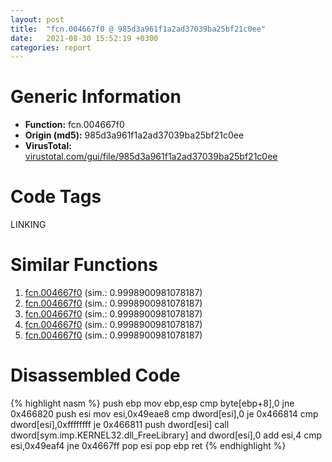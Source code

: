 ```yaml
---
layout: post
title:  "fcn.004667f0 @ 985d3a961f1a2ad37039ba25bf21c0ee"
date:   2021-08-30 15:52:19 +0300
categories: report
---
```


# Generic Information
- **Function:** fcn.004667f0
- **Origin (md5):** 985d3a961f1a2ad37039ba25bf21c0ee
- **VirusTotal:** [virustotal.com/gui/file/985d3a961f1a2ad37039ba25bf21c0ee][virustotal_ref]

# Code Tags
<span class="tag" id="LINKING">LINKING</span>


# Similar Functions

1. [fcn.004667f0][similar_1_ref] (sim.: 0.9998900981078187)
2. [fcn.004667f0][similar_2_ref] (sim.: 0.9998900981078187)
3. [fcn.004667f0][similar_3_ref] (sim.: 0.9998900981078187)
4. [fcn.004667f0][similar_4_ref] (sim.: 0.9998900981078187)
5. [fcn.004667f0][similar_5_ref] (sim.: 0.9998900981078187)


# Disassembled Code

{% highlight nasm %}
push ebp
mov ebp,esp
cmp byte[ebp+8],0
jne 0x466820
push esi
mov esi,0x49eae8
cmp dword[esi],0
je 0x466814
cmp dword[esi],0xffffffff
je 0x466811
push dword[esi]
call dword[sym.imp.KERNEL32.dll_FreeLibrary]
and dword[esi],0
add esi,4
cmp esi,0x49eaf4
jne 0x4667ff
pop esi
pop ebp
ret 
{% endhighlight %}


[similar_1_ref]: /report/fcn.004667f0@2a380710d2016aed75cfad6eacab1d1a
[similar_2_ref]: /report/fcn.004667f0@f47bfed80cd39ec1aff63db618c8814f
[similar_3_ref]: /report/fcn.004667f0@83f49824bfe7c3c24f4b74a2ba6ab65b
[similar_4_ref]: /report/fcn.004667f0@2f57463e398c8086d3043342f205d871
[similar_5_ref]: /report/fcn.004667f0@125511dc58d9fe5b15e0562013727778
[virustotal_ref]: https://www.virustotal.com/gui/file/985d3a961f1a2ad37039ba25bf21c0ee